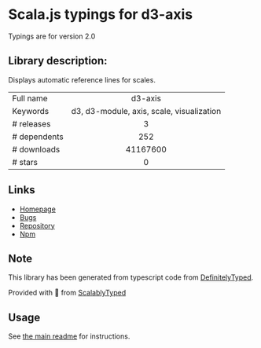 
# Scala.js typings for d3-axis

Typings are for version 2.0

## Library description:
Displays automatic reference lines for scales.

|                    |                 |
| ------------------ | :-------------: |
| Full name          | d3-axis |
| Keywords           | d3, d3-module, axis, scale, visualization |
| # releases         | 3 |
| # dependents       | 252 |
| # downloads        | 41167600 |
| # stars            | 0 |

## Links
- [Homepage](https://d3js.org/d3-axis/)
- [Bugs](https://github.com/d3/d3-axis/issues)
- [Repository](https://github.com/d3/d3-axis)
- [Npm](https://www.npmjs.com/package/d3-axis)
    


## Note
This library has been generated from typescript code from [DefinitelyTyped](https://definitelytyped.org).

Provided with :purple_heart: from [ScalablyTyped](https://github.com/oyvindberg/ScalablyTyped)

## Usage
See [the main readme](../../readme.md) for instructions.


